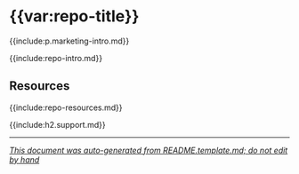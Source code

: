 # {{var:repo-title}} 

{{include:p.marketing-intro.md}}

{{include:repo-intro.md}}

## Resources

{{include:repo-resources.md}}

{{include:h2.support.md}}

---

*[This document was auto-generated from README.template.md; do not edit by hand](https://github.com/fortify/shared-doc-resources/blob/main/USAGE.md)*